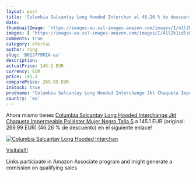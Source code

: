 ```yaml
---
layout: post
title: 'Columbia Salcantay Long Hooded Interchan al 46.26 % de descuento'
date: 
thumbnailImage: 'https://images-eu.ssl-images-amazon.com/images/I/41lZk1idlzL._SL200_.jpg'
images: [ 'https://images-eu.ssl-images-amazon.com/images/I/41lZk1idlzL._SL200_.jpg' ]
comments: true
category: ofertas
author: ring
slug: 'B01J7Y9RIA-es'
description:
actualPrice: 145.1 EUR
currency: EUR
price: 145.1
comparePrice: 269.99 EUR
inStock: true
prodname: 'Columbia Salcantay Long Hooded Interchange Jkt Chaqueta Impermeable  Poliéster  Mujer  Negro  Talla S'
country: 'es'
---
```


Ahora mismo tienes [Columbia Salcantay Long Hooded Interchange Jkt Chaqueta Impermeable  Poliéster  Mujer  Negro  Talla S](https://www.amazon.es/dp/B01J7Y9RIA/?tag=tolees-21) a 145.1 EUR (original: 269.99 EUR) (46.26 %  de descuento) en el siguiente enlace!

[![Columbia Salcantay Long Hooded Interchan](https://images-eu.ssl-images-amazon.com/images/I/41lZk1idlzL._SL200_.jpg)](https://www.amazon.es/dp/B01J7Y9RIA/?tag=tolees-21)

[Visítala!!!](https://www.amazon.es/dp/B01J7Y9RIA/?tag=tolees-21)

Links participate in Amazon Associate program and might generate a comission on qualifying sales
